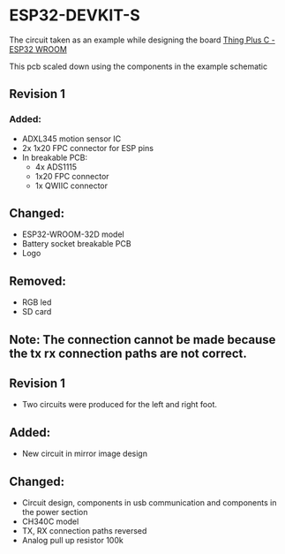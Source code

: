 # ESP32-DEVKIT-S

The circuit taken as an example while designing the board [Thing Plus C - ESP32 WROOM](https://www.sparkfun.com/products/retired/18018)

This pcb scaled down using the components in the example schematic


## Revision 1

### Added:

- ADXL345 motion sensor IC
- 2x 1x20 FPC connector for ESP pins
- In breakable PCB:
  - 4x ADS1115
  - 1x20 FPC connector
  - 1x QWIIC connector

## Changed:

- ESP32-WROOM-32D model
- Battery socket breakable PCB
- Logo

## Removed:

- RGB led
- SD card

## Note: The connection cannot be made because the tx rx connection paths are not correct.


## Revision 1

- Two circuits were produced for the left and right foot.

## Added:
- New circuit in mirror image design
## Changed:
- Circuit design, components in usb communication and components in the power section
- CH340C model
- TX, RX connection paths reversed
- Analog pull up resistor 100k